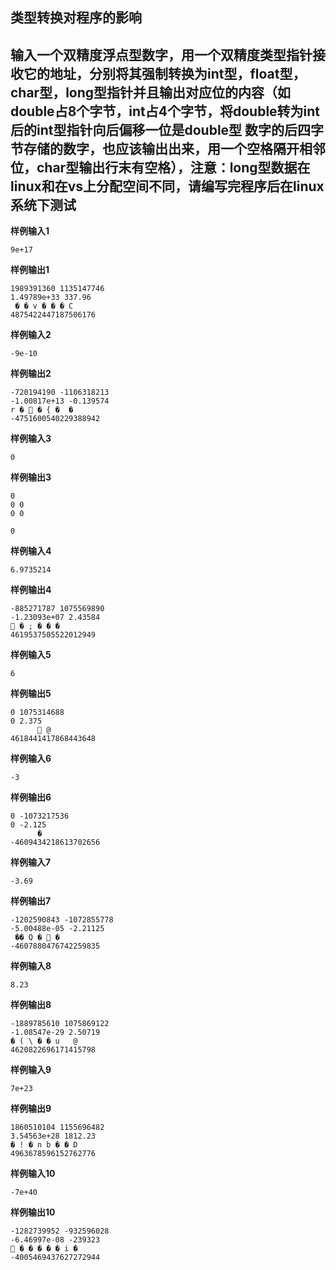 ## 类型转换对程序的影响
输入一个双精度浮点型数字，用一个双精度类型指针接收它的地址，分别将其强制转换为int型，float型，char型，long型指针并且输出对应位的内容（如double占8个字节，int占4个字节，将double转为int后的int型指针向后偏移一位是double型
数字的后四字节存储的数字，也应该输出出来，用一个空格隔开相邻位，char型输出行末有空格），注意：long型数据在linux和在vs上分配空间不同，请编写完程序后在linux系统下测试
---
**样例输入1**
```
9e+17
```
**样例输出1**
```
1989391360 1135147746
1.49789e+33 337.96
 � � v � � � C
4875422447187506176
```
**样例输入2**
```
-9e-10
```
**样例输出2**
```
-720194190 -1106318213
-1.00817e+13 -0.139574
r �  � { �  �
-4751600540229388942
```
**样例输入3**
```
0
```
**样例输出3**
```
0
0 0
0 0

0
```
**样例输入4**
```
6.9735214
```
**样例输出4**
```
-885271787 1075569890
-1.23093e+07 2.43584
 � ; � � �
4619537505522012949
```
**样例输入5**
```
6
```
**样例输出5**
```
0 1075314688
0 2.375
       @
4618441417868443648
```
**样例输入6**
```
-3
```
**样例输出6**
```
0 -1073217536
0 -2.125
      �
-4609434218613702656
```
**样例输入7**
```
-3.69
```
**样例输出7**
```
-1202590843 -1072855778
-5.00488e-05 -2.21125
 �� Q �  �
-4607880476742259835
```
**样例输入8**
```
8.23
```
**样例输出8**
```
-1889785610 1075869122
-1.08547e-29 2.50719
� ( \ � � u   @
4620822696171415798
```
**样例输入9**
```
7e+23
```
**样例输出9**
```
1860510104 1155696482
3.54563e+28 1812.23
� ! � n b � � D
4963678596152762776
```
**样例输入10**
```
-7e+40
```
**样例输出10**
```
-1282739952 -932596028
-6.46997e-08 -239323
 � � � � � i �
-4005469437627272944
```
